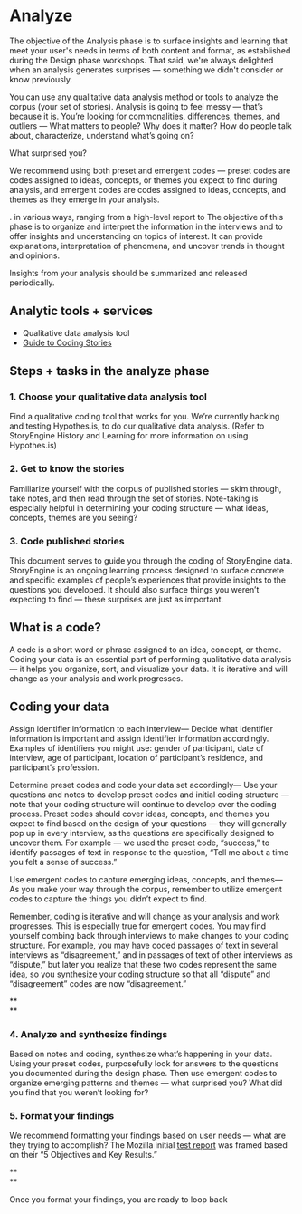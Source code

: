 # Analyze

The objective of the Analysis phase is to surface insights and learning that meet your user's needs in terms of both content and format, as established during the Design phase workshops. That said, we're always delighted when an analysis generates surprises — something we didn't consider or know previously. 

You can use any qualitative data analysis method or tools to analyze the corpus \(your set of stories\). Analysis is going to feel messy — that’s because it is. You’re looking for commonalities, differences, themes, and outliers — What matters to people? Why does it matter? How do people talk about, characterize, understand what’s going on? 

What surprised you?





We recommend using both preset and emergent codes — preset codes are codes assigned to ideas, concepts, or themes you expect to find during analysis, and emergent codes are codes assigned to ideas, concepts, and themes as they emerge in your analysis.

.  in various ways, ranging from a high-level report to The objective of this phase is to organize and interpret the information in the interviews and to offer insights and understanding on topics of interest. It can provide explanations, interpretation of phenomena, and uncover trends in thought and opinions.



Insights from your analysis should be summarized and released periodically.

## **Analytic tools + services**

* Qualitative data analysis tool
* [Guide to Coding Stories](https://drive.google.com/open?id=1mEQG7CUKEbP09EuCfKagTXZu9csWoOjRarRCDusEwnA)

## Steps + tasks in the analyze phase

### 1. Choose your qualitative data analysis tool

Find a qualitative coding tool that works for you. We’re currently hacking and testing Hypothes.is, to do our qualitative data analysis. \(Refer to StoryEngine History and Learning for more information on using Hypothes.is\)

### 2. Get to know the stories

Familiarize yourself with the corpus of published stories — skim through, take notes, and then read through the set of stories. Note-taking is especially helpful in determining your coding structure — what ideas, concepts, themes are you seeing?

### 3. Code published stories

This document serves to guide you through the coding of StoryEngine data. StoryEngine is an ongoing learning process designed to surface concrete and specific examples of people’s experiences that provide insights to the questions you developed. It should also surface things you weren’t expecting to find — these surprises are just as important.

## What is a code?

A code is a short word or phrase assigned to an idea, concept, or theme. Coding your data is an essential part of performing qualitative data analysis — it helps you organize, sort, and visualize your data. It is iterative and will change as your analysis and work progresses.



## Coding your data

Assign identifier information to each interview— Decide what identifier information is important and assign identifier information accordingly. Examples of identifiers you might use: gender of participant, date of interview, age of participant, location of participant’s residence, and participant’s profession.

Determine preset codes and code your data set accordingly— Use your questions and notes to develop preset codes and initial coding structure — note that your coding structure will continue to develop over the coding process. Preset codes should cover ideas, concepts, and themes you expect to find based on the design of your questions — they will generally pop up in every interview, as the questions are specifically designed to uncover them. For example — we used the preset code, “success,” to identify passages of text in response to the question, “Tell me about a time you felt a sense of success.”

Use emergent codes to capture emerging ideas, concepts, and themes— As you make your way through the corpus, remember to utilize emergent codes to capture the things you didn’t expect to find.

Remember, coding is iterative and will change as your analysis and work progresses. This is especially true for emergent codes. You may find yourself combing back through interviews to make changes to your coding structure. For example, you may have coded passages of text in several interviews as “disagreement,” and in passages of text of other interviews as “dispute,” but later you realize that these two codes represent the same idea, so you synthesize your coding structure so that all “dispute” and “disagreement” codes are now “disagreement.”

**      
**

### 4. Analyze and synthesize findings

Based on notes and coding, synthesize what’s happening in your data. Using your preset codes, purposefully look for answers to the questions you documented during the design phase. Then use emergent codes to organize emerging patterns and themes — what surprised you? What did you find that you weren’t looking for?

### 5. Format your findings

We recommend formatting your findings based on user needs — what are they trying to accomplish? The Mozilla initial [test report](https://storyengine.io/wp-content/uploads/2017/01/StoriesfromtheNetwork_MozillaFoundation_January2017-3.pdf) was framed based on their “5 Objectives and Key Results.”

**                
**

Once you format your findings, you are ready to loop back

